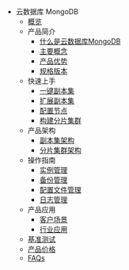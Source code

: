 * 云数据库 MongoDB
    * [概览](database/udb-mongodb/overview)
    * 产品简介
        * [什么是云数据库MongoDB](database/udb-mongodb/product/concept)
        * [主要概念](database/udb-mongodb/product/terminology)
        * [产品优势](database/udb-mongodb/product/superiority)
        * [规格版本](database/udb-mongodb/product/version)
    * 快速上手
        * [一键副本集](database/udb-mongodb/quick/replicaset)
        * [扩展副本集](database/udb-mongodb/quick/ex-replicaset)
        * [配置节点](database/udb-mongodb/quick/config)
        * [构建分片集群](database/udb-mongodb/quick/cluster)
    * 产品架构
        * [副本集架构](database/udb-mongodb/architecture/replicaset)
        * [分片集群架构](database/udb-mongodb/architecture/cluster)
    * 操作指南
        * [实例管理](database/udb-mongodb/guide/instance)
        * [备份管理](database/udb-mongodb/guide/backup)
        * [配置文件管理](database/udb-mongodb/guide/config)
        * [日志管理](database/udb-mongodb/guide/log)
    * 产品应用
        * [客户场景](database/udb-mongodb/use/user)
        * [行业应用](database/udb-mongodb/use/industry)
    * [基准测试](database/udb-mongodb/test)
    * [产品价格](database/udb-mongodb/price)
    * [FAQs](database/udb-mongodb/faqs)
    
    
        
